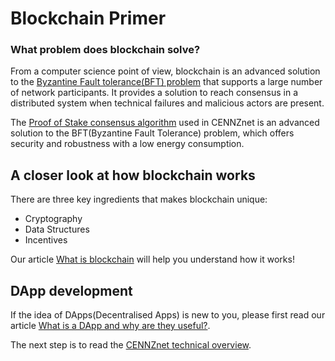 # Blockchain Primer

### What problem does blockchain solve?

From a computer science point of view, blockchain is an advanced solution to the [Byzantine Fault tolerance(BFT) problem](https://en.wikipedia.org/wiki/Byzantine_fault) that supports a large number of network participants. It provides a solution to reach consensus in a distributed system when technical failures and malicious actors are present. 

The [Proof of Stake consensus algorithm](https://cennz.net/knowledge-hub/blockchain-101/understanding-consensus-mechanisms/) used in CENNZnet is an advanced solution to the BFT(Byzantine Fault Tolerance) problem, which offers security and robustness with a low energy consumption.

## A closer look at how blockchain works

There are three key ingredients that makes blockchain unique:
* Cryptography 
* Data Structures 
* Incentives

Our article [What is blockchain](https://cennz.net/knowledge-hub/blockchain-101/what-is-blockchain/) will help you understand how it works!

## DApp development

If the idea of DApps(Decentralised Apps) is new to you, please first read our article [What is a DApp and why are they useful?](https://cennz.net/blog/featured-blog-post/what-is-a-dapp/).

The next step is to read the [CENNZnet technical overview](Getting-started/CENNZnet-technical-overview).